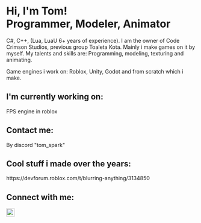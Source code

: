<h1>Hi, I'm Tom! <br/> Programmer, Modeler, Animator</a></h1>

C#, C++, (Lua, LuaU 6+ years of experience).
I am the owner of Code Crimson Studios, previous group Toaleta Kota.
Mainly i make games on it by myself.
My talents and skills are: Programming, modeling, texturing and animating.

Game engines i work on: Roblox, Unity, Godot and from scratch which i make.

<h2> I'm currently working on:</h2>

FPS engine in roblox

<h2> Contact me:</h2>
By discord "tom_spark"

<h2> Cool stuff i made over the years:</h2>
https://devforum.roblox.com/t/blurring-anything/3134850

<h2> Connect with me:</h2>

[<img align="left" alt="JoshMadakor | YouTube" width="22px" src="https://cdn.jsdelivr.net/npm/simple-icons@v3/icons/youtube.svg" />][youtube]

[youtube]: https://www.youtube.com/@pus7aczeq546
<!--
**tom-sparx/tom-sparx** is a ✨ _special_ ✨ repository because its `README.md` (this file) appears on your GitHub profile.

Here are some ideas to get you started:

- 🔭 I’m currently working on ...
- 🌱 I’m currently learning ...
- 👯 I’m looking to collaborate on ...
- 🤔 I’m looking for help with ...
- 💬 Ask me about ...
- 📫 How to reach me: ...
- 😄 Pronouns: ...
- ⚡ Fun fact: ...
-->
